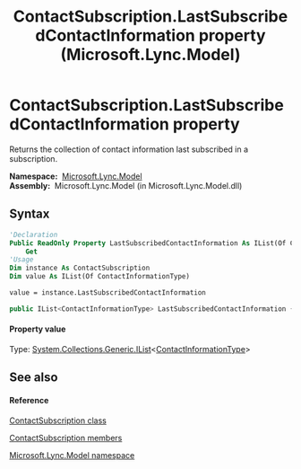 ﻿---
title: ContactSubscription.LastSubscribedContactInformation property  (Microsoft.Lync.Model)
TOCTitle: 'LastSubscribedContactInformation property '
ms:assetid: P:Microsoft.Lync.Model.ContactSubscription.LastSubscribedContactInformation_DI_3_UC_OCS14MrefLyncWPF
ms:mtpsurl: https://msdn.microsoft.com/en-us/library/microsoft.lync.model.contactsubscription.lastsubscribedcontactinformation_di_3_uc_ocs14mreflyncwpf(v=office.15)
ms:contentKeyID: 48599689
ms.date: 07/28/2014
mtps_version: v=office.15
f1_keywords:
- Microsoft.Lync.Model.ContactSubscription.LastSubscribedContactInformation
dev_langs:
- CSharp
- JScript
- VB
- other
---

# ContactSubscription.LastSubscribedContactInformation property

Returns the collection of contact information last subscribed in a subscription.

**Namespace:**  [Microsoft.Lync.Model](microsoft-lync-model-namespace_2.md)  
**Assembly:**  Microsoft.Lync.Model (in Microsoft.Lync.Model.dll)

## Syntax

``` vb
'Declaration
Public ReadOnly Property LastSubscribedContactInformation As IList(Of ContactInformationType)
    Get
'Usage
Dim instance As ContactSubscription
Dim value As IList(Of ContactInformationType)

value = instance.LastSubscribedContactInformation
```

``` csharp
public IList<ContactInformationType> LastSubscribedContactInformation { get; }
```

#### Property value

Type: [System.Collections.Generic.IList](http://msdn2.microsoft.com/en-us/library/5y536ey6)\<[ContactInformationType](contactinformationtype-enumeration-microsoft-lync-model_2.md)\>  

## See also

#### Reference

[ContactSubscription class](contactsubscription-class-microsoft-lync-model_2.md)

[ContactSubscription members](contactsubscription-members-microsoft-lync-model_2.md)

[Microsoft.Lync.Model namespace](microsoft-lync-model-namespace_2.md)

